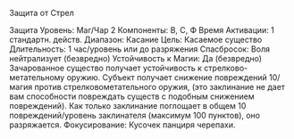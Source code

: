 
Защита от Стрел

Защита
Уровень: Маг/Чар 2
Компоненты: В, С, Ф
Время Активации: 1 стандартн. действ.
Диапазон: Касание
Цель: Касаемое существо
Длительность: 1 час/уровень или до
разряжения
Спасбросок: Воля нейтрализует
(безвредно)
Устойчивость к Магии: Да (безвредно)
Зачарованное существо получает устойчивость к стрелково-метательному оружию. Субъект получает снижение повреждений 10/магия против стрелковометательного оружия, (это заклинание
не дает вам способности повреждать существ с подобным снижением повреждений). Как только заклинание поглощает в общем 10 повреждений/уровень заклинателя (максимум 100 пунктов), оно
разряжается.
Фокусирование: Кусочек панциря черепахи.